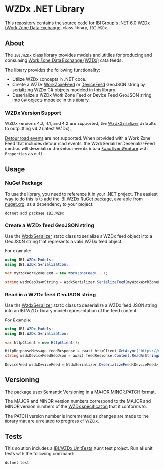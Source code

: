 # WZDx .NET Library

This repository contains the source code for IBI Group's [.NET 6.0](https://docs.microsoft.com/en-us/dotnet/core/whats-new/dotnet-6) [WZDx (Work Zone Data Exchange)](https://github.com/usdot-jpo-ode/wzdx) class library, `IBI.WZDx`.

## About

The `IBI.WZDx` class library provides models and utitlies for producing and consuming [Work Zone Data Exchange (WZDx)](https://github.com/usdot-jpo-ode/wzdx) data feeds.

The library provides the following functionality:

- Utilize WZDx concepts in .NET code.
- Create a WZDx [WorkZoneFeed](https://github.com/usdot-jpo-ode/wzdx/blob/main/spec-content/objects/WorkZoneFeed.md) or [DeviceFeed](https://github.com/usdot-jpo-ode/wzdx/blob/main/spec-content/objects/DeviceFeed.md) GeoJSON string by serializing WZDx C# objects modeled in this library.
- Deserialize a WZDx Work Zone Feed or Device Feed GeoJSON string into C# objects modeled in this library.

### WZDx Version Support

WZDx versions 4.0, 4.1, and 4.2 are supported; the [WzdxSerializer](./src/IBI.WZDx/Serialization/WzdxSerializer.cs) defaults to outputting v4.2 (latest WZDx).

[Detour road events](https://github.com/usdot-jpo-ode/wzdx/blob/main/spec-content/objects/DetourRoadEvent.md) are not supported. When provided with a Work Zone Feed that includes detour road events, the WzdxSerializer.DeserializeFeed method will deserialize the detour events into a [RoadEventFeature](./src/IBI.WZDx/Models/RoadEvents/RoadEventFeature.cs) with `Properties` as `null`.

## Usage

### NuGet Package

To use the library, you need to reference it in your .NET project. The easiest way to do this is to add the [IBI.WZDx NuGet package](https://www.nuget.org/packages/IBI.WZDx/), available from [nuget.org](https://nuget.org), as a dependency to your project:

```shell
dotnet add package IBI.WZDx
```

### Create a WZDx feed GeoJSON string

Use the [WzdxSerializer](./src/IBI.WZDx/Serialization/WzdxSerializer.cs) static class to serialize a WZDx feed object into a GeoJSON string that represents a valid WZDx feed object.

For example:

```c#
using IBI.WZDx.Models;
using IBI.WZDx.Serialization;

var myWzdxWorkZoneFeed = new WorkZoneFeed(...);

string wzdxGeoJsonString = WzdxSerializer.SerializeFeed(myWzdxWorkZoneFeed);
```

### Read in a WZDx feed GeoJSON string

Use the [WzdxSerializer](./src/IBI.WZDx/Serialization/WzdxSerializer.cs) static class to deserialize a WZDx feed JSON string into an IBI.WZDx library model representation of the feed content.

For Example:

```c#
using IBI.WZDx.Models;
using IBI.WZDx.Serialization;

var httpClient = new HttpClient();

HttpResponseMessage feedResponse = await httpClient.GetAsync("https://url.to.wzdx.feed/wzdx-device-feed");
string wzdxDeviceFeedGeoJson = await feedResponse.Content.ReadAsStringAsync();

DeviceFeed wzdxDeviceFeed = WzdxSerializer.DeserializeFeed<DeviceFeed>(wzdxDeviceFeedGeoJson);
```

## Versioning 

The package uses [Semantic Versioning](https://semver.org/) in a MAJOR.MINOR.PATCH format.

The MAJOR and MINOR version numbers correspond to the MAJOR and MINOR version numbers of the [WZDx specification](https://github.com/usdot-jpo-ode/wzdx) that it conforms to.

The PATCH version number is incremented as changes are made to the library that are unrelated to progress of WZDx.

## Tests

This solution includes a [IBI.WZDx.UnitTests](/tests/IBI.WZDx.UnitTests/) Xunit test project. Run all unit tests with the following command:

```
dotnet test
```
